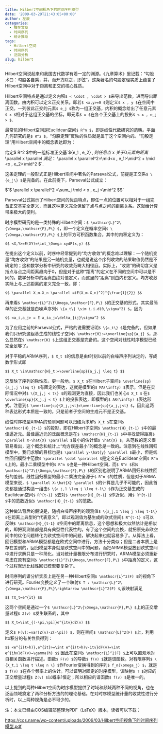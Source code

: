 ```yaml
---
title: Hilbert空间视角下的时间序列模型
date: '2009-03-29T21:43:05+00:00'
author: 左辰
categories:
  - 推荐文章
  - 时间序列
  - 统计推断
tags:
  - Hilbert空间
  - 时间序列
  - 泛函分析
slug: hilbert
---
```


Hilbert空间说起来和我国古代数学有着一定的渊源。《九章算术》里记载：“勾股术曰：勾股各自乘，并，而开方除之，即弦”。这条著名的勾股定理实质上蕴含了Hilbert空间中对于距离和正交的核心性质。
<!--more-->

Hilbert空间特点是通过定义内积`$ < \cdot , \cdot > $`来导出范数，进而导出距离函数。由内积可以定义正交关系，即若`$ <x,y>=0 $`则定义`$ x , y $`在空间中正交。一列彼此正交的元素`$ e_j $`称为一组正交基，内积的概念给出了任意元素`$ x $`相对于这组正交基的坐标，即元素`$ x $`在各个正交基上的投影`$ < x , e_j > $`.

最常见的Hilbert空间是Euclidean空间`$ R^n $`，即是线性代数研究的范畴。平面几何研究的是`$ R^2 $`，“勾股定理”反映的性质就是属于这个空间内的。“勾股定理”用Hilbert空间中的概念表达即为：

给定$ R^2 $中的一组标准正交基`${e_1 , e_2} $`,则任意点`$ x $`关于0元素的距离`$ \parallel x \parallel $`满足：`$ \parallel x \parallel^2=\mid<x , e_1>\mid^2 + \mid <x , e_2>\mid^2 $`.

这条定理的一般形式正是Hilbert空间中著名的Parseval公式，前提是正交系`$ \{e_j\} $`是完备的。在此前提下，Parseval公式成立：

  $`$ \parallel x \parallel^2 =\sum_j \mid < x , e_j >\mid^2 $$`

Parseval公式揭示了Hilbert空间的优良特点，即任一点的位置可以相对于一组完备正交基完全定义，而且这种定义完全保留了点与点之间的距离关系。这就给计算带来极大的便利。

时序模型研究的是一类特殊的Hilbert空间：`$ \mathscr{L}^2\{\Omega,\mathscr{F},P\} $`，即一个定义在概率空间`$ \{\Omega,\mathscr{F},P\} $`上的平方可积函数集合，其中的内积定义为：

`$$ <X,Y>=E(XY)=\int_\Omega xydP(x,y) $$`

在提出这个定义以前，时序中经常提到的“均方收敛”的概念难以理解：一个随机变量“均方收敛”的结果是另一随机变量，也就是说这个序列收敛的结果取值仍然是不确定的；这和数学分析中研究的收敛范畴大相径庭。实际上，“收敛”的确切含义是指点与点之间距离趋向于0，但是对于这种“距离”的定义在不同的空间中可以是不同的。数学分析中的距离由绝对值定义，而这里的“距离”则由内积定义。均方收敛实际上与上述距离的定义完全一致，即：

`$$ \parallel X_m-X_n \parallel =(E(X_m-X_n)^2)^{\frac{1}{2}} $$`

再来看`$ \mathscr{L}^2\{\Omega,\mathscr{F},P\} $`的正交基的形式。其实最简单的正交基就是白噪声序列`$ \{a_t\} \sim i.i.d(0,\sigma^2) $`，因为

`$$ <a_i,a_j> = E a_ia_j=\delta_{ij}\sigma^2 $$`

为了应用之前的Parseval公式，严格的说需要证明`$ \{a_t\} $`是完备的。但如果我们只研究这组基生成的线性子空间`$ \mathscr{H}:=\overline{sp}{a_j} $`，那么显然在`$ \mathscr{H} $`上这组正交基是完备的。这个空间对线性时序模型已经完全足够了。

对于平稳的ARMA序列，`$ X_t $`的信息是由t时刻以前的白噪声序列决定的，写成数学形式即

`$$ X_t \in\mathscr{H}_t:=\overline{sp}{a_j,j \leq t} $$`

这反映了序列的鞅性质。更一般地，`$ X_t $`在Hilbert子空间`$ \overline{sp}{a_j,j \leq t} $`有固定的表达，这就是模型的`$ MA(\infty) $`表示。但是在实际情况中对`$ \{X_j,j < t\} $`的观测更为直接，因此我们也关心`$ X_t $` 在`$ \overline{sp}{X_j,j < t} $`上的投影表达，即模型的`$ AR(\infty) $`表达形式。注意到`$ \overline{sp}{X_j,j<t}=\overline{sp}{a_j,j<t} $`，因此这两种表达形式本质是一致的，只是前者子空间的生成元不是正交基。

线性时序模型ARMA的预测问题可以归结为求解`$ X_t $`在空间`$ \mathscr{H}_{t-1} $`的投影，即在Hilbert子空间`$ \mathscr{H}_{t-1} $`中的最佳逼近元。最佳逼近元的泛函概念是在`$ \mathscr{H}_{t-1} $`中寻找使得距离`$ \parallel X-\hat{X} \parallel $`最小的估计值`$ \hat{X} $`，从范数的定义很容易看出，这个概念和统计上“均方误差最小”的概念是一致的。注意到在线性回归模型中，我们求解的目标也是`$ \parallel y-\hat{y} \parallel $`最小，但是线性回归模型中范数`$ \parallel \cdot \parallel $`是定义在Euclidean空间`$ R^n $`上的。最小二乘模型中的`$ R^n $`也是一种Hilbert空间，而`$ R^n $`和`$ \mathscr{L}^2\{\Omega,\mathscr{F},P\} $`的区别也说明了ARMA回归和线性回归的差别。线性回归模型的最小二乘法完全源于`$ R^n $`的性质，但是对于ARMA 模型来说，`$ \parallel X-\hat{X} \parallel $`的计算是几乎不可能的，因此首先都是通过构造一组由`$ \{a_j,1 \leq j \leq t-1\} $`作为正交基生成的Euclidean空间`$ R^{t-1} $`去对`$ \mathscr{H}_{t-1} $`作近似，用`$ R^{t-1} $`中的范数近似`$ \mathscr{H}_{t-1} $`的范数。

这种做法背后的假设是，随机白噪声序列的观测值`$ \{a_j,1 \leq j \leq t-1\} $`在距离上典型的“代表意义”，即以观测值为基生成的欧式空间`$ R^{t-1} $`可以反映`$ \mathscr{H}_{t-1} $`空间中的距离信息，这个思想和极大似然估计是相似的，即把观测值都是具有典型性代表性的。有了这个空间的变换，就把原先非欧空间中的优化问题转化为欧式空间中的问题，解决起来也就容易多了。从算法上看，回归模型和ARMA模型都是在欧式空间中进行，方法十分类似；但是二者本质上是存在差别的，回归模型本身就是欧式空间中的问题，而把ARMA模型放到欧式空间中进行求解只是一种简化。当对统计量极限分布进行研究时，ARMA模型必须重新考虑在原有空间`$ \mathscr{L}^2\{\Omega,\mathscr{F},P\} $`中距离的定义，这个过程就远比线性回归模型要复杂了。

时间序列的谱分析实质上是在另一种Hilbert空间`$ \mathscr{L}^2(F) $`的视角下进行研究。Fourier变换定义了一个映射`$ T : \mathscr{L}^2\{\Omega,\mathscr{F},P\}\rightarrow \mathscr{L}^2(F) $`,该映射满足

`$$ TX_t=e^{it} $$`

这两个空间是通过一个`$ \mathscr{L}^2\{\Omega,\mathscr{F},P\} $`上的正交增量过程`$ Z(v) $`发生联系的，其中

`$$ X_t=\int_{(-\pi,\pi]}e^{itv}dZ(v) $$`

定义`$ F(v):=var(Z(v)-Z(-\pi)) $`，则在空间`$ \mathscr{L}^2(F) $`上，利用Ito积分的有关性质得到：

`$$ <e^{i(t+h)},e^{it}>=\int e^{i(t+h)v-itv}dF(v)=\int e^{ihv}dF(v)=\gamma(h) $$`
因此在空间`$ \mathscr{L}^2(F) $`上可以直观地对自相关函数进行描述。函数`$ F(v) $`的导数`$ f(v) $`就是谱函数。对有限序列`$ \{X_t,1 \leq t \leq n \} $`作Fourier变换得到的序列`$ f_n(\omega_j) $`，就是`$ f(v) $`在各个频率上的估计。可以证明对固定的时序模型，该映射`$ T $`对应的正交增量过程`$ Z(v) $`以概率1恒定；所以相应的谱函数`$ f(v) $`是唯一的。

以上提到的两种Hilbert空间为时序模型提供了时域和频域两种不同的视角，也在泛函领域奠定了两种分析方法的的理论基础。在对时序模型统计量的收敛性进行分析时，以上两种视角是必不可少的。

注：本文已经由COS编辑部整理为PDF（LaTeX）版本，读者可以下载：

https://cos.name/wp-content/uploads/2009/03/Hilbert空间视角下的时间序列模型.pdf
